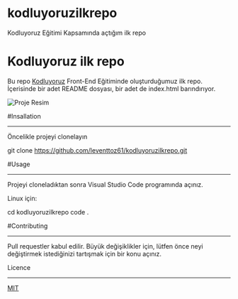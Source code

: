 # kodluyoruzilkrepo
Kodluyoruz Eğitimi Kapsamında açtığım ilk repo
# Kodluyoruz ilk repo
Bu repo [Kodluyoruz](https://www.kodluyoruz.org/)  Front-End Eğitiminde oluşturduğumuz ilk repo. İçerisinde bir adet README dosyası, bir adet de index.html barındırıyor.

 ![Proje Resim](http://picsum.photos/200/300)

#Insallation
 ***
 Öncelikle projeyi clonelayın

 git clone https://github.com/leventtoz61/kodluyoruzilkrepo.git


 #Usage
 ***

Projeyi cloneladıktan sonra Visual Studio Code programında açınız.

Linux için:

cd kodluyoruzilkrepo
code .

#Contributing
***
Pull requestler kabul edilir. Büyük değişiklikler için, lütfen önce neyi değiştirmek istediğinizi tartışmak için bir konu açınız.

Licence
***
 [MIT](https://choosealicense.com/licenses/mit/)
